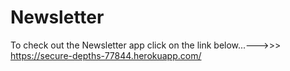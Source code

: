 # Newsletter
To check out the Newsletter app click on the link below...--->>>
https://secure-depths-77844.herokuapp.com/
